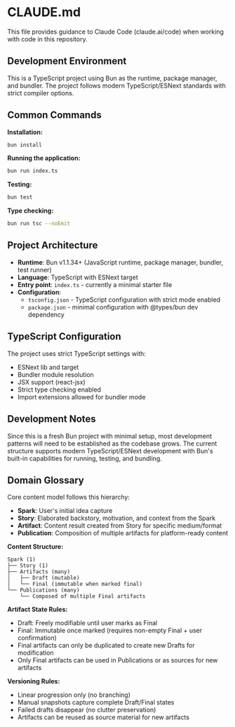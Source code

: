# CLAUDE.md

This file provides guidance to Claude Code (claude.ai/code) when working with code in this repository.

## Development Environment

This is a TypeScript project using Bun as the runtime, package manager, and bundler. The project follows modern TypeScript/ESNext standards with strict compiler options.

## Common Commands

**Installation:**
```bash
bun install
```

**Running the application:**
```bash
bun run index.ts
```

**Testing:**
```bash
bun test
```

**Type checking:**
```bash
bun run tsc --noEmit
```

## Project Architecture

- **Runtime**: Bun v1.1.34+ (JavaScript runtime, package manager, bundler, test runner)
- **Language**: TypeScript with ESNext target
- **Entry point**: `index.ts` - currently a minimal starter file
- **Configuration**: 
  - `tsconfig.json` - TypeScript configuration with strict mode enabled
  - `package.json` - minimal configuration with @types/bun dev dependency

## TypeScript Configuration

The project uses strict TypeScript settings with:
- ESNext lib and target
- Bundler module resolution
- JSX support (react-jsx)
- Strict type checking enabled
- Import extensions allowed for bundler mode

## Development Notes

Since this is a fresh Bun project with minimal setup, most development patterns will need to be established as the codebase grows. The current structure supports modern TypeScript/ESNext development with Bun's built-in capabilities for running, testing, and bundling.

## Domain Glossary

Core content model follows this hierarchy:
- **Spark**: User's initial idea capture
- **Story**: Elaborated backstory, motivation, and context from the Spark
- **Artifact**: Content result created from Story for specific medium/format
- **Publication**: Composition of multiple artifacts for platform-ready content

**Content Structure:**
```
Spark (1)
├── Story (1)
├── Artifacts (many)
│   ├── Draft (mutable)
│   └── Final (immutable when marked final)
└── Publications (many)
    └── Composed of multiple Final artifacts
```

**Artifact State Rules:**
- Draft: Freely modifiable until user marks as Final
- Final: Immutable once marked (requires non-empty Final + user confirmation)
- Final artifacts can only be duplicated to create new Drafts for modification
- Only Final artifacts can be used in Publications or as sources for new artifacts

**Versioning Rules:**
- Linear progression only (no branching)
- Manual snapshots capture complete Draft/Final states
- Failed drafts disappear (no clutter preservation)
- Artifacts can be reused as source material for new artifacts
